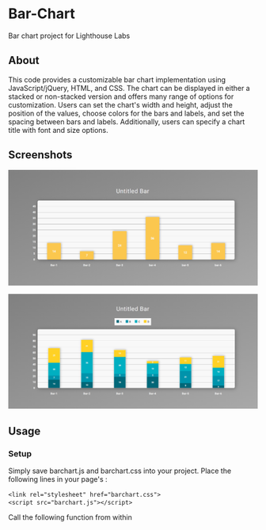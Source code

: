 # Bar-Chart
Bar chart project for Lighthouse Labs 

## About


This code provides a customizable bar chart implementation using JavaScript/jQuery, HTML, and CSS. The chart can be displayed in either a stacked or non-stacked version and offers many range of options for customization.
Users can set the chart's width and height, adjust the position of the values, choose colors for the bars and labels, and set the spacing between bars and labels. Additionally, users can specify a chart title with font and size options.

## Screenshots


![Simple Bar Chart](/img/simple.png)


![Stacked Bar Chart](/img/stacked.png)

## Usage


### Setup


Simply save barchart.js and barchart.css into your project. Place the following lines in your page's <head>:
  ```
  <link rel="stylesheet" href="barchart.css">
  <script src="barchart.js"></script>
  ```
  Call the following function from within <script> tag in your HTML file and the chart will render into the DOM element specified. Do not forget to use $(document).ready().
  ```
  <script>
    $(document).ready(
    drawBarChart(data, options, element)
    )
  </script>
  ```
There are some exampls in the index.html file that commented out, It can be used for your purposes.
  
  
### Parameters
  
  
  #### Data
  
  
  data must be given as an array of objects, each object representing a single column of data.
  
  
  Each data object within the array has the following properties:
  
  
  For creating a simple bar (only one value):
  
  
  *```value``` (number): the data amount
  
  
  *```label``` (String): Label to be applied under the column (x-axis)
  
  
  For creating a stacked bar(multiple values):
  
  
  *```value``` (array of numbers): each bar has a multiple values that stored in an array, the numbers in the array should be in order(bottom to top in a bar)
  
  
  *```label``` (String): Label to be applied under the column (x-axis)
  

  Y-axis is automatically generated based on the data given (maximum value)
  
  
  #### Options
  
  
  The options object has the following properties:
  

  *```stackedBarChart```: A boolean value indicating whether the chart should be stacked or simple. If you want to draw stacked bar chart, set the value to true,        otherwise set the value to false.
  
  
  *```chartWidth```: A string(default: "100") indicating the width of the chart, in rems.
  
  
  *```chartHeight```: A string(default: "40") indicating the height of the chart, in rems.
  
  
  *```positionOfValues```: A string(default: "center") indicating the position of the values in the bar(top, center, bottom).
  
  
  *```barColor```: A string(default: "#fbc74e") indicating the color of the bars. It can be a name (eg. 'red') or 'hsl()', '#hex', etc.
  
  
  *```barWidth```: A string(default: "7") indicating the width of the bars, in rems.
  
  
  *```labelColor```: A string(default: "#f8f8f8") indicating the color of the labels.
  
  
  *```barSpacing```: A string(default: "space-around") indicating the spacing between bars(options: start, end, space-between, space-around)
  
  
  *```barChartTitle```: A string indicating the title of the chart.
  
  
  *```titleColor```: A string(default: "#f8f8f8") indicating the color of the title.
  
  
  *```titleSize```: A string(default: "3") indicating the size of the title, in rems.
  
  
   options for stacked bar chart:
  
  
  *```colBarColors```: An array of strings(default: ["#006778", "#0093AB", "#00AFC1", "#FFD124"]) indicating the color of each stack in a bar in a stacked bar chart.    The strings must be in order(bottom to top).
  
  
  *```labelsPerBar```: An array of strings(default: ["A", "B", "C", "D"]) indicating the labels for each stack in a bar in a stacked bar chart. The strings must be      in order(bottom to top).
  
  
  *```colBarValuePosition```: A string(default: "center") indicating the position of the values for each stack in a bar in a stacked bar char(top, center, bottom).
  
  
  #### Element
  Id of the element where the chart will be rendered into ie. element = '#barchart' will render to ```<div id:"barchart"></div>```
  
  
  ## External resources
  
  
  https://www.w3schools.com/
  
  
  https://jquery.com/
  
  
  https://developer.mozilla.org/en-US/

  
 
